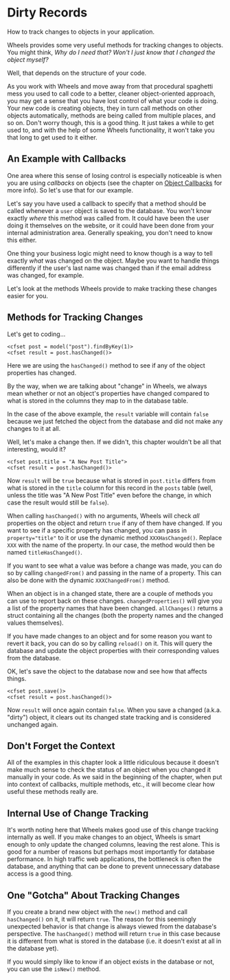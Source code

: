 # Dirty Records

<p class="intro">How to track changes to objects in your application.</p>

Wheels provides some very useful methods for tracking changes to objects. You might think, _Why do I need that?  Won't I just know that I changed the object myself?_

Well, that depends on the structure of your code.

As you work with Wheels and move away from that procedural spaghetti mess you used to call code to a better, cleaner object-oriented approach, you may get a sense that you have lost control of what your code is doing. Your new code is creating objects, they in turn call methods on other objects automatically, methods are being called from multiple places, and so on. Don't worry though, this is a good thing. It just takes a while to get used to, and with the help of some Wheels functionality, it won't take you that long to get used to it either.

## An Example with Callbacks

One area where this sense of losing control is especially noticeable is when you are using _callbacks_ on objects (see the chapter on [Object Callbacks][1] for more info). So let's use that for our example.

Let's say you have used a callback to specify that a method should be called whenever a `user` object is saved to the database. You won't know exactly *where* this method was called from. It could have been the user doing it themselves on the website, or it could have been done from your internal administration area. Generally speaking, you don't need to know this either.

One thing your business logic might need to know though is a way to tell exactly *what* was changed on the object. Maybe you want to handle things differently if the user's last name was changed than if the email address was changed, for example.

Let's look at the methods Wheels provide to make tracking these changes easier for you.

## Methods for Tracking Changes

Let's get to coding...

	<cfset post = model("post").findByKey(1)>
	<cfset result = post.hasChanged()>

Here we are using the `hasChanged()` method to see if any of the object properties has changed.

By the way, when we are talking about "change" in Wheels, we always mean whether or not an object's properties have changed compared to what is stored in the columns they map to in the database table.

In the case of the above example, the `result` variable will contain `false` because we just fetched the object from the database and did not make any changes to it at all.

Well, let's make a change then. If we didn't, this chapter wouldn't be all that interesting, would it?

	<cfset post.title = "A New Post Title">
	<cfset result = post.hasChanged()>

Now `result` will be `true` because what is stored in `post.title` differs from what is stored in the `title` column for this record in the `posts` table (well, unless the title was "A New Post Title" even before the change, in which case the result would still be `false`).

When calling `hasChanged()` with no arguments, Wheels will check *all* properties on the object and return `true` if any of them have changed. If you want to see if a specific property has changed, you can pass in `property="title"` to it or use the dynamic method `XXXHasChanged()`. Replace `XXX` with the name of the property. In our case, the method would then be named `titleHasChanged()`.

If you want to see what a value was before a change was made, you can do so by calling `changedFrom()` and passing in the name of a property. This can also be done with the dynamic `XXXChangedFrom()` method.

When an object is in a changed state, there are a couple of methods you can use to report back on these changes. `changedProperties()` will give you a list of the property names that have been changed. `allChanges()` returns a struct containing all the changes (both the property names and the changed values themselves).

If you have made changes to an object and for some reason you want to revert it back, you can do so by calling `reload()` on it. This will query the database and update the object properties with their corresponding values from the database.

OK, let's save the object to the database now and see how that affects things.

	<cfset post.save()>
	<cfset result = post.hasChanged()>

Now `result` will once again contain `false`. When you save a changed (a.k.a. "dirty") object, it clears out its changed state tracking and is considered unchanged again.

## Don't Forget the Context

All of the examples in this chapter look a little ridiculous because it doesn't make much sense to check the status of an object when you changed it manually in your code. As we said in the beginning of the chapter, when put into context of callbacks, multiple methods, etc., it will become clear how useful these methods really are.

## Internal Use of Change Tracking

It's worth noting here that Wheels makes good use of this change tracking internally as well. If you make changes to an object, Wheels is smart enough to only update the changed columns, leaving the rest alone. This is good for a number of reasons but perhaps most importantly for database performance. In high traffic web applications, the bottleneck is often the database, and anything that can be done to prevent unnecessary database access is a good thing.

## One "Gotcha" About Tracking Changes

If you create a brand new object with the `new()` method and call `hasChanged()` on it, it will return `true`. The reason for this seemingly unexpected behavior is that change is always viewed from the database's perspective. The `hasChanged()` method will return `true` in this case because it is different from what is stored in the database (i.e. it doesn't exist at all in the database yet).

If you would simply like to know if an object exists in the database or not, you can use the `isNew()` method.

[1]: Object%20Callbacks.md